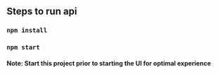 ## Steps to run api

### `npm install`
### `npm start`

#### Note: Start this project prior to starting the UI for optimal experience
